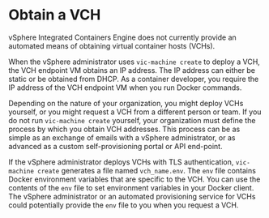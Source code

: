 # Obtain a VCH #

vSphere Integrated Containers Engine does not currently provide an automated means of obtaining virtual container hosts (VCHs).

When the vSphere administrator uses `vic-machine create` to deploy a VCH, the VCH endpoint VM obtains an IP address. The IP address can either be static or be obtained from DHCP. As a container developer, you require the IP address of the VCH endpoint VM when you run Docker commands. 

Depending on the nature of your organization, you might deploy VCHs yourself, or you might request a VCH from a different person or team. If you do not run `vic-machine create` yourself, your organization must define the process by which you obtain VCH addresses. This process can be as simple as an exchange of emails with a vSphere administrator, or as advanced as a custom self-provisioning portal or API end-point.

If the vSphere administrator deploys VCHs with TLS authentication, `vic-machine create` generates a file named `vch_name.env`. The `env` file contains Docker environment variables that are specific to the VCH. You can use the contents of the `env` file to set environment variables in your Docker client. The vSphere administrator or an automated provisioning service for VCHs could potentially provide the `env` file to you when you request a VCH.
